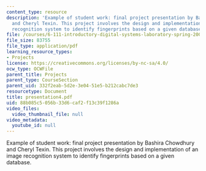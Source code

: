 ```yaml
---
content_type: resource
description: 'Example of student work: final project presentation by Bashira Chowdhury
  and Cheryl Texin. This project involves the design and implementation of an image
  recognition system to identify fingerprints based on a given database.'
file: /courses/6-111-introductory-digital-systems-laboratory-spring-2006/88b085c5056b33d6caf2f13c39f1286a_presentation4.pdf
file_size: 83755
file_type: application/pdf
learning_resource_types:
- Projects
license: https://creativecommons.org/licenses/by-nc-sa/4.0/
ocw_type: OCWFile
parent_title: Projects
parent_type: CourseSection
parent_uid: 332f2eab-5d2e-3e04-51e5-b212cabc7de3
resourcetype: Document
title: presentation4.pdf
uid: 88b085c5-056b-33d6-caf2-f13c39f1286a
video_files:
  video_thumbnail_file: null
video_metadata:
  youtube_id: null
---
```

Example of student work: final project presentation by Bashira Chowdhury and Cheryl Texin. This project involves the design and implementation of an image recognition system to identify fingerprints based on a given database.